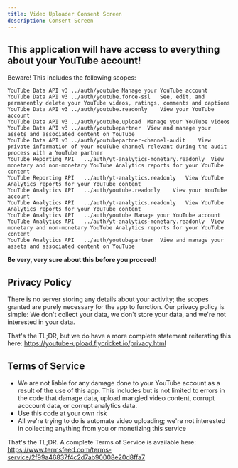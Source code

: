 ```yaml
---
title: Video Uploader Consent Screen
description: Consent Screen
---
```

## This application will have access to everything about your YouTube account!

Beware! This includes the following scopes:

```
YouTube Data API v3	../auth/youtube	Manage your YouTube account
YouTube Data API v3	../auth/youtube.force-ssl	See, edit, and permanently delete your YouTube videos, ratings, comments and captions
YouTube Data API v3	../auth/youtube.readonly	View your YouTube account
YouTube Data API v3	../auth/youtube.upload	Manage your YouTube videos
YouTube Data API v3	../auth/youtubepartner	View and manage your assets and associated content on YouTube
YouTube Data API v3	../auth/youtubepartner-channel-audit	View private information of your YouTube channel relevant during the audit process with a YouTube partner
YouTube Reporting API	../auth/yt-analytics-monetary.readonly	View monetary and non-monetary YouTube Analytics reports for your YouTube content
YouTube Reporting API	../auth/yt-analytics.readonly	View YouTube Analytics reports for your YouTube content
YouTube Analytics API	../auth/youtube.readonly	View your YouTube account
YouTube Analytics API	../auth/yt-analytics.readonly	View YouTube Analytics reports for your YouTube content
YouTube Analytics API	../auth/youtube	Manage your YouTube account
YouTube Analytics API	../auth/yt-analytics-monetary.readonly	View monetary and non-monetary YouTube Analytics reports for your YouTube content
YouTube Analytics API	../auth/youtubepartner	View and manage your assets and associated content on YouTube
```

**Be very, very sure about this before you proceed!**

## Privacy Policy

There is no server storing any details about your activity; the scopes granted are purely necessary for the app to function. Our privacy policy is simple: We don't collect your data, we don't store your data, and we're not interested in your data.

That's the TL;DR, but we do have a more complete statement reiterating this here: https://youtube-upload.flycricket.io/privacy.html

## Terms of Service

- We are not liable for any damage done to your YouTube account as a result of the use of this app. This includes but is not limited to errors in the code that damage data, upload mangled video content, corrupt acccount data, or corrupt analytics data.
- Use this code at your own risk
- All we're trying to do is automate video uploading; we're not interested in collecting anything from you or monetizing this service

That's the TL;DR. A complete Terms of Service is available here: https://www.termsfeed.com/terms-service/2f99a46837f4c2d7ab90008e20d8ffa7
